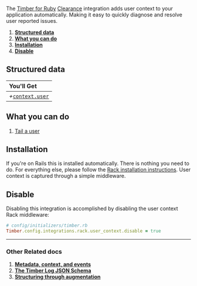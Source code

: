 The [Timber for Ruby](https://github.com/timberio/timber-ruby) [Clearance](https://github.com/thoughtbot/clearance) integration adds user context to your application automatically. Making it easy to quickly diagnose and resolve user reported issues.

1. [**Structured data**](#structured-data)
2. [**What you can do**](#what-you-can-do)
3. [**Installation**](#installation)
4. [**Disable**](#disable)

## Structured data

|You'll Get|
|:------|
|<i>+</i>[`context.user`](/timber-concepts/log-event-json-schema/context/user-context)|

## What you can do

1. [Tail a user](/timber-app/console-log-viewer/tail-a-user)

## Installation

If you're on Rails this is installed automatically. There is nothing you need to do. For everything else, please follow the [Rack installation instructions](/timber-for-languages/ruby/integrations/rack). User context is captured through a simple middleware.

## Disable

Disabling this integration is accomplished by disabling the user context Rack middleware:

```ruby
# config/initializers/timber.rb
Timber.config.integrations.rack.user_context.disable = true
```

---

### Other Related docs

1. [**Metadata, context, and events**](/timber-concepts/metadata-context-and-events)
2. [**The Timber Log JSON Schema**](/timber-concepts/log-event-json-schema)
3. [**Structuring through augmentation**](/timber-concepts/structuring-through-augmentation)

